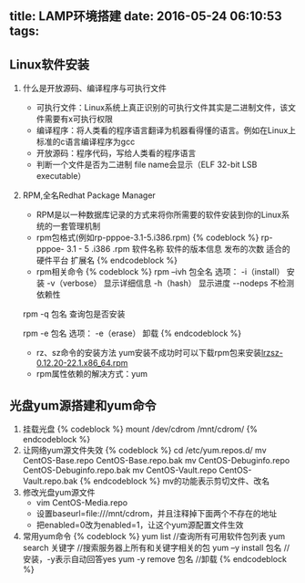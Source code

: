 title: LAMP环境搭建
date: 2016-05-24 06:10:53
tags:
---

## Linux软件安装
1. 什么是开放源码、编译程序与可执行文件
	* 可执行文件：Linux系统上真正识别的可执行文件其实是二进制文件，该文件需要有x可执行权限
	* 编译程序：将人类看的程序语言翻译为机器看得懂的语言。例如在Linux上标准的c语言编译程序为gcc
	* 开放源码：程序代码，写给人类看的程序语言
	* 判断一个文件是否为二进制 file name会显示（ELF 32-bit LSB executable）
2. RPM,全名Redhat Package Manager<!-- more -->
	* RPM是以一种数据库记录的方式来将你所需要的软件安装到你的Linux系统的一套管理机制
	* rpm包格式(例如rp-pppoe-3.1-5.i386.rpm)
	{% codeblock %}
	rp-pppoe-      3.1          -      5           .i386         .rpm
	 软件名称  软件的版本信息      发布的次数   适合的硬件平台   扩展名
	{% endcodeblock %}
    * rpm相关命令
	{% codeblock %}
	rpm –ivh 包全名
	选项：
	    -i（install）	安装
	    -v（verbose）	显示详细信息
	    -h（hash）	显示进度
	    --nodeps	不检测依赖性

	rpm -q 包名
	查询包是否安装

	rpm -e 包名
	选项：
		-e（erase） 卸载
	{% endcodeblock %}
	* rz、sz命令的安装方法
	yum安装不成功时可以下载rpm包来安装[lrzsz-0.12.20-22.1.x86_64.rpm](http://yun.baidu.com/share/link?shareid=355587411&uk=3934253933)
	* rpm属性依赖的解决方式：yum

## 光盘yum源搭建和yum命令
1. 挂载光盘
	{% codeblock %}
	mount /dev/cdrom /mnt/cdrom/
	{% endcodeblock %}
2. 让网络yum源文件失效
	{% codeblock %}
	cd /etc/yum.repos.d/
	mv CentOS-Base.repo CentOS-Base.repo.bak
	mv CentOS-Debuginfo.repo CentOS-Debuginfo.repo.bak
	mv CentOS-Vault.repo CentOS-Vault.repo.bak
	{% endcodeblock %}
    mv的功能表示剪切文件、改名
3. 修改光盘yum源文件
	* vim CentOS-Media.repo
	* 设置baseurl=file:///mnt/cdrom，并且注释掉下面两个不存在的地址
	* 把enabled=0改为enabled=1，让这个yum源配置文件生效
4. 常用yum命令
	{% codeblock %}
	yum list //查询所有可用软件包列表
	yum search 关键字 //搜索服务器上所有和关键字相关的包
	yum –y install 包名 //安装，-y表示自动回答yes
	yum -y remove 包名 //卸载
	{% endcodeblock %}

